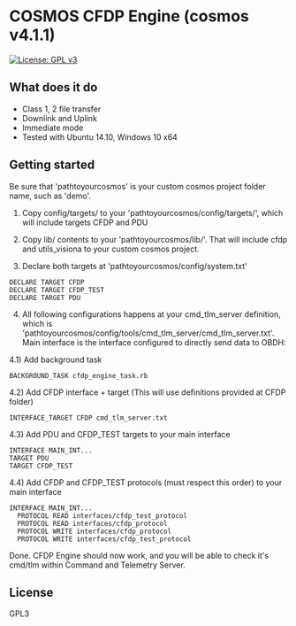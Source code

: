 # COSMOS CFDP Engine (cosmos v4.1.1)

[![License: GPL v3](https://img.shields.io/badge/License-GPLv3-blue.svg)](https://www.gnu.org/licenses/gpl-3.0)

## What does it do

- Class 1, 2 file transfer
- Downlink and Uplink
- Immediate mode
- Tested with Ubuntu 14.10, Windows 10 x64

## Getting started

Be sure that 'pathtoyourcosmos' is your custom cosmos project folder name, such as 'demo'.

1) Copy config/targets/ to your 'pathtoyourcosmos/config/targets/', which will include targets CFDP and PDU

2) Copy lib/ contents to your 'pathtoyourcosmos/lib/'. That will include cfdp and utils_visiona to your custom cosmos project.

3) Declare both targets at 'pathtoyourcosmos/config/system.txt'

```
DECLARE TARGET CFDP
DECLARE TARGET CFDP_TEST
DECLARE TARGET PDU
```

4) All following configurations happens at your cmd_tlm_server definition, which is 'pathtoyourcosmos/config/tools/cmd_tlm_server/cmd_tlm_server.txt'. Main interface is the interface configured to directly send data to OBDH:

4.1) Add background task

```
BACKGROUND_TASK cfdp_engine_task.rb
```

4.2) Add CFDP interface + target (This will use definitions provided at CFDP folder)

```
INTERFACE_TARGET CFDP cmd_tlm_server.txt
```

4.3) Add PDU and CFDP_TEST targets to your main interface

```
INTERFACE MAIN_INT...
TARGET PDU
TARGET CFDP_TEST
```

4.4) Add CFDP and CFDP_TEST protocols (must respect this order) to your main interface

```
INTERFACE MAIN_INT...
  PROTOCOL READ interfaces/cfdp_test_protocol
  PROTOCOL READ interfaces/cfdp_protocol
  PROTOCOL WRITE interfaces/cfdp_protocol  
  PROTOCOL WRITE interfaces/cfdp_test_protocol
```

Done. CFDP Engine should now work, and you will be able to check it's cmd/tlm within Command and Telemetry Server.

## License

GPL3
